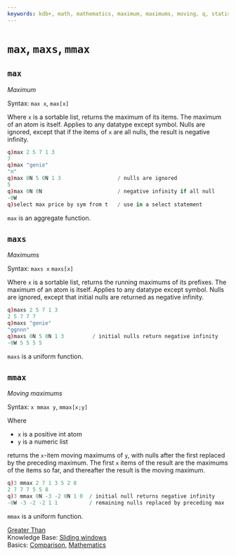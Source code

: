 ```yaml
---
keywords: kdb+, math, mathematics, maximum, maximums, moving, q, statistics
---
```


# `max`, `maxs`, `mmax`




## `max` 

_Maximum_

Syntax: `max x`, `max[x]`

Where `x` is a sortable list, returns the maximum of its items. 
The maximum of an atom is itself. Applies to any datatype except symbol. Nulls are ignored, except that if the items of `x` are all nulls, the result is negative infinity.

```q
q)max 2 5 7 1 3
7
q)max "genie"
"n"
q)max 0N 5 0N 1 3                  / nulls are ignored
5
q)max 0N 0N                        / negative infinity if all null
-0W
q)select max price by sym from t   / use in a select statement
```

`max` is an aggregate function.



## `maxs`

_Maximums_

Syntax: `maxs x` `maxs[x]`

Where `x` is a sortable list, returns the running maximums of its prefixes. 
The maximum of an atom is itself. Applies to any datatype except symbol. Nulls are ignored, except that initial nulls are returned as negative infinity.

```q
q)maxs 2 5 7 1 3
2 5 7 7 7
q)maxs "genie"
"ggnnn"
q)maxs 0N 5 0N 1 3         / initial nulls return negative infinity
-0W 5 5 5 5
```

`maxs` is a uniform function. 


## `mmax`

_Moving maximums_

Syntax: `x mmax y`, `mmax[x;y]`

Where

-   `x` is a positive int atom
-   `y` is a numeric list

returns the `x`-item moving maximums of `y`, with nulls after the first replaced by the preceding maximum. The first `x` items of the result are the maximums of the items so far, and thereafter the result is the moving maximum.

```q
q)3 mmax 2 7 1 3 5 2 8
2 7 7 7 5 5 8
q)3 mmax 0N -3 -2 0N 1 0  / initial null returns negative infinity
-0W -3 -2 -2 1 1          / remaining nulls replaced by preceding max
```

`mmax` is a uniform function. 


<i class="far fa-hand-point-right"></i> 
[Greater Than](greater-than.md)  
Knowledge Base: 
[Sliding windows](../kb/programming-idioms.md#how-do-i-apply-a-function-to-a-sequence-sliding-window)  
Basics: 
[Comparison](../basics/comparison.md), 
[Mathematics](../basics/math.md)
